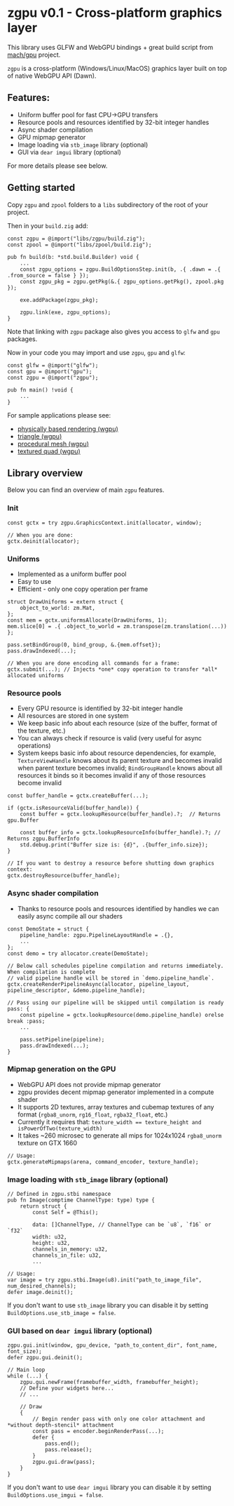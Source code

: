 # zgpu v0.1 - Cross-platform graphics layer

This library uses GLFW and WebGPU bindings + great build script from [mach/gpu](https://github.com/hexops/mach/tree/main/gpu) project.

`zgpu` is a cross-platform (Windows/Linux/MacOS) graphics layer built on top of native WebGPU API (Dawn).

## Features:

* Uniform buffer pool for fast CPU->GPU transfers
* Resource pools and resources identified by 32-bit integer handles
* Async shader compilation
* GPU mipmap generator
* Image loading via `stb_image` library (optional)
* GUI via `dear imgui` library (optional)

For more details please see below.

## Getting started

Copy `zgpu` and `zpool` folders to a `libs` subdirectory of the root of your project.

Then in your `build.zig` add:
```zig
const zgpu = @import("libs/zgpu/build.zig");
const zpool = @import("libs/zpool/build.zig");

pub fn build(b: *std.build.Builder) void {
    ...
    const zgpu_options = zgpu.BuildOptionsStep.init(b, .{ .dawn = .{ .from_source = false } });
    const zgpu_pkg = zgpu.getPkg(&.{ zgpu_options.getPkg(), zpool.pkg });

    exe.addPackage(zgpu_pkg);

    zgpu.link(exe, zgpu_options);
}
```
Note that linking with `zgpu` package also gives you access to `glfw` and `gpu` packages.

Now in your code you may import and use `zgpu`, `gpu` and `glfw`:
```zig
const glfw = @import("glfw");
const gpu = @import("gpu");
const zgpu = @import("zgpu");

pub fn main() !void {
    ...
}
```
For sample applications please see:
* [physically based rendering (wgpu)](https://github.com/michal-z/zig-gamedev/tree/main/samples/physically_based_rendering_wgpu)
* [triangle (wgpu)](https://github.com/michal-z/zig-gamedev/tree/main/samples/triangle_wgpu)
* [procedural mesh (wgpu)](https://github.com/michal-z/zig-gamedev/tree/main/samples/procedural_mesh_wgpu)
* [textured quad (wgpu)](https://github.com/michal-z/zig-gamedev/tree/main/samples/textured_quad_wgpu)

## Library overview

Below you can find an overview of main `zgpu` features.

### Init
```zig
const gctx = try zgpu.GraphicsContext.init(allocator, window);

// When you are done:
gctx.deinit(allocator);
```
### Uniforms

* Implemented as a uniform buffer pool
* Easy to use
* Efficient - only one copy operation per frame

```zig
struct DrawUniforms = extern struct {
    object_to_world: zm.Mat,
};
const mem = gctx.uniformsAllocate(DrawUniforms, 1);
mem.slice[0] = .{ .object_to_world = zm.transpose(zm.translation(...)) };

pass.setBindGroup(0, bind_group, &.{mem.offset});
pass.drawIndexed(...);

// When you are done encoding all commands for a frame:
gctx.submit(...); // Injects *one* copy operation to transfer *all* allocated uniforms
```

### Resource pools

* Every GPU resource is identified by 32-bit integer handle
* All resources are stored in one system
* We keep basic info about each resource (size of the buffer, format of the texture, etc.)
* You can always check if resource is valid (very useful for async operations)
* System keeps basic info about resource dependencies, for example, `TextureViewHandle` knows about its
parent texture and becomes invalid when parent texture becomes invalid; `BindGroupHandle` knows
about all resources it binds so it becomes invalid if any of those resources become invalid

```zig
const buffer_handle = gctx.createBuffer(...);

if (gctx.isResourceValid(buffer_handle)) {
    const buffer = gctx.lookupResource(buffer_handle).?;  // Returns gpu.Buffer

    const buffer_info = gctx.lookupResourceInfo(buffer_handle).?; // Returns zgpu.BufferInfo
    std.debug.print("Buffer size is: {d}", .{buffer_info.size});
}

// If you want to destroy a resource before shutting down graphics context:
gctx.destroyResource(buffer_handle);

```
### Async shader compilation

* Thanks to resource pools and resources identified by handles we can easily async compile all our shaders

```zig
const DemoState = struct {
    pipeline_handle: zgpu.PipelineLayoutHandle = .{},
    ...
};
const demo = try allocator.create(DemoState);

// Below call schedules pipeline compilation and returns immediately. When compilation is complete
// valid pipeline handle will be stored in `demo.pipeline_handle`.
gctx.createRenderPipelineAsync(allocator, pipeline_layout, pipeline_descriptor, &demo.pipeline_handle);

// Pass using our pipeline will be skipped until compilation is ready
pass: {
    const pipeline = gctx.lookupResource(demo.pipeline_handle) orelse break :pass;
    ...

    pass.setPipeline(pipeline);
    pass.drawIndexed(...);
}
```

### Mipmap generation on the GPU

* WebGPU API does not provide mipmap generator
* zgpu provides decent mipmap generator implemented in a compute shader
* It supports 2D textures, array textures and cubemap textures of any format
(`rgba8_unorm`, `rg16_float`, `rgba32_float`, etc.)
* Currently it requires that: `texture_width == texture_height and isPowerOfTwo(texture_width)`
* It takes ~260 microsec to generate all mips for 1024x1024 `rgba8_unorm` texture on GTX 1660

```zig
// Usage:
gctx.generateMipmaps(arena, command_encoder, texture_handle);
```

### Image loading with `stb_image` library (optional)

```zig
// Defined in zgpu.stbi namespace
pub fn Image(comptime ChannelType: type) type {
    return struct {
        const Self = @This();

        data: []ChannelType, // ChannelType can be `u8`, `f16` or `f32`
        width: u32,
        height: u32,
        channels_in_memory: u32,
        channels_in_file: u32,
        ...

// Usage:
var image = try zgpu.stbi.Image(u8).init("path_to_image_file", num_desired_channels);
defer image.deinit();
```
If you don't want to use `stb_image` library you can disable it by setting `BuildOptions.use_stb_image = false`.

### GUI based on `dear imgui` library (optional)

```zig
zgpu.gui.init(window, gpu_device, "path_to_content_dir", font_name, font_size);
defer zgpu.gui.deinit();

// Main loop
while (...) {
    zgpu.gui.newFrame(framebuffer_width, framebuffer_height);
    // Define your widgets here...
    // ...

    // Draw
    {
        // Begin render pass with only one color attachment and *without depth-stencil* attachment
        const pass = encoder.beginRenderPass(...);
        defer {
            pass.end();
            pass.release();
        }
        zgpu.gui.draw(pass);
    }
}
```
If you don't want to use `dear imgui` library you can disable it by setting `BuildOptions.use_imgui = false`.
